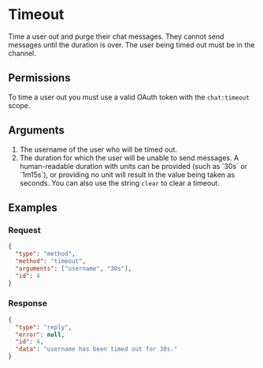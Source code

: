 # Timeout

Time a user out and purge their chat messages. They cannot send messages until the duration is over. The user being timed out must be in the channel.

## Permissions

To time a user out you must use a valid OAuth token with the `chat:timeout` scope.

## Arguments

1. The username of the user who will be timed out.
1. The duration for which the user will be unable to send messages. A human-readable duration with units can be provided (such as &#x60;30s&#x60; or &#x60;1m15s&#x60;), or providing no unit will result in the value being taken as seconds. You can also use the string `clear` to clear a timeout.

## Examples

### Request

```json
{
  "type": "method",
  "method": "timeout",
  "arguments": ["username", "30s"],
  "id": 4
}
```

### Response

```json
{
  "type": "reply",
  "error": null,
  "id": 4,
  "data": "username has been timed out for 30s."
}
```
